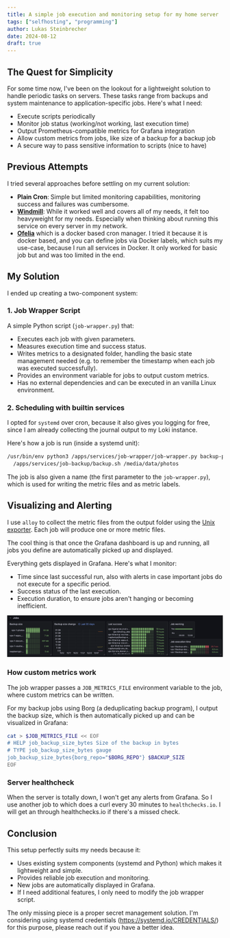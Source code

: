 ```yaml
---
title: A simple job execution and monitoring setup for my home server
tags: ["selfhosting", "programming"]
author: Lukas Steinbrecher
date: 2024-08-12
draft: true
---
```


## The Quest for Simplicity

For some time now, I've been on the lookout for a lightweight solution to handle periodic tasks on servers. These tasks range from backups and system maintenance to application-specific jobs. Here's what I need:
- Execute scripts periodically
- Monitor job status (working/not working, last execution time)
- Output Prometheus-compatible metrics for Grafana integration
- Allow custom metrics from jobs, like size of a backup for a backup job
- A secure way to pass sensitive information to scripts (nice to have)

## Previous Attempts

I tried several approaches before settling on my current solution:
- **Plain Cron**: Simple but limited monitoring capabilities, monitoring success and failures was cumbersome.
- **[Windmill](https://windmill.dev/)**: While it worked well and covers all of my needs, it felt too heavyweight for my needs. Especially when thinking about running this service on every server in my network.
- **[Ofelia](https://github.com/mcuadros/ofelia)** which is a docker based cron manager. I tried it because it is docker based, and you can define jobs via Docker labels, which suits my use-case, because I run all services in Docker. It only worked for basic job but and was too limited in the end.

## My Solution

I ended up creating a two-component system:

### 1. Job Wrapper Script

A simple Python script (`job-wrapper.py`) that:

- Executes each job with given parameters.
- Measures execution time and success status.
- Writes metrics to a designated folder, handling the basic state management needed (e.g. to remember the timestamp when each job was executed successfully).
- Provides an environment variable for jobs to output custom metrics.
- Has no external dependencies and can be executed in an vanilla Linux environment.

### 2. Scheduling with builtin services

I opted for `systemd` over cron, because it also gives you logging for free, since I am already collecting the journal output to my Loki instance.

Here's how a job is run (inside a systemd unit):

```bash
/usr/bin/env python3 /apps/services/job-wrapper/job-wrapper.py backup-photos \
  /apps/services/job-backup/backup.sh /media/data/photos
```

The job is also given a name (the first parameter to the `job-wrapper.py`), which is used for writing the metric files and as metric labels.

## Visualizing and Alerting

I use `alloy` to collect the metric files from the output folder using the [Unix exporter](https://grafana.com/docs/alloy/latest/reference/components/prometheus/prometheus.exporter.unix/). Each job will produce one or more metric files.

The cool thing is that once the Grafana dashboard is up and running, all jobs you define are automatically picked up and displayed.

Everything gets displayed in Grafana. Here's what I monitor:
- Time since last successful run, also with alerts in case important jobs do not execute for a specific period.
- Success status of the last execution.
- Execution duration, to ensure jobs aren't hanging or becoming inefficient.

![Grafana](grafana.png)


### How custom metrics work

The job wrapper passes a `JOB_METRICS_FILE` environment variable to the job, where custom metrics can be written.

For my backup jobs using Borg (a deduplicating backup program), I output the backup size, which is then automatically picked up and can be visualized in Grafana:

```bash
cat > $JOB_METRICS_FILE << EOF
# HELP job_backup_size_bytes Size of the backup in bytes
# TYPE job_backup_size_bytes gauge
job_backup_size_bytes{borg_repo="$BORG_REPO"} $BACKUP_SIZE
EOF
```

### Server healthcheck

When the server is totally down, I won't get any alerts from Grafana. So I use another job to which does a curl every 30 minutes to `healthchecks.io`. I will get an  through healthchecks.io if there's a missed check.

## Conclusion

This setup perfectly suits my needs because it:

- Uses existing system components (systemd and Python) which makes it lightweight and simple.
- Provides reliable job execution and monitoring.
- New jobs are automatically displayed in Grafana.
- If I need additional features, I only need to modify the job wrapper script.

The only missing piece is a proper secret management solution. I'm considering using systemd credentials (https://systemd.io/CREDENTIALS/) for this purpose, please reach out if you have a better idea.
